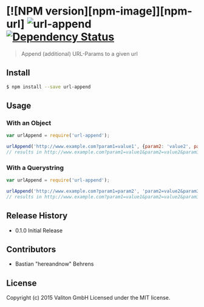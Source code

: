 #  [![NPM version][npm-image]][npm-url] ![url-append](https://api.travis-ci.org/valiton/node-url-append.png "url-append") [![Dependency Status](https://david-dm.org/valiton/node-url-append.svg)](https://david-dm.org/valiton/node-url-append)

> Append (additional) URL-Params to a given url


## Install

```sh
$ npm install --save url-append
```


## Usage

### With an Object
```js
var urlAppend = require('url-append');

urlAppend('http://www.example.com?param1=value1', {param2: 'value2', param3: 'value3'});
// results in http://www.example.com?param1=value1&param2=value2&param3=value3
```

### With a Querystring
```js
var urlAppend = require('url-append');

urlAppend('http://www.example.com?param1=param2', 'param2=value2&param3=value3');
// results in http://www.example.com?param1=value1&param2=value2&param3=value3
```

## Release History

- 0.1.0 Initial Release


## Contributors

- Bastian "hereandnow" Behrens

## License
Copyright (c) 2015 Valiton GmbH
Licensed under the MIT license.
